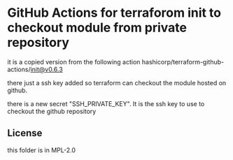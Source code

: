 # GitHub Actions for terraforom init to checkout module from private repository

it is a copied version from the following action hashicorp/terraform-github-actions/init@v0.6.3

there just a ssh key added so terraform can checkout the module hosted on github.

there is a new secret "SSH_PRIVATE_KEY". It is the ssh key to use to checkout the github repository

## License
this folder is in MPL-2.0 
